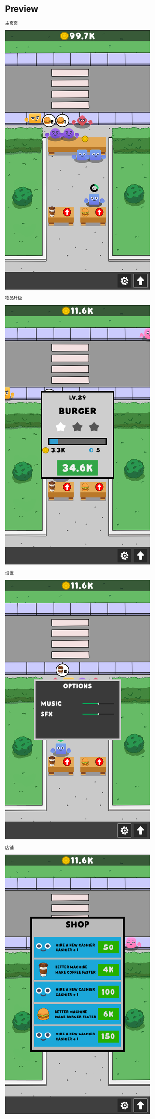 # Preview

主页面

![main](readme_assets/main.png)

物品升级

![upgrade](readme_assets/upgrade.png)

设置

![options](readme_assets/options.png)

店铺

![shop](readme_assets/shop.png)

